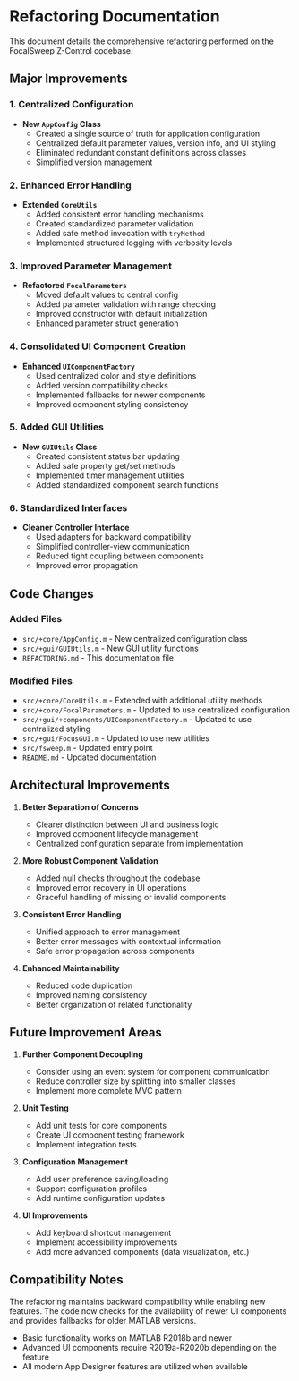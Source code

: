 # Refactoring Documentation

This document details the comprehensive refactoring performed on the FocalSweep Z-Control codebase.

## Major Improvements

### 1. Centralized Configuration

- **New `AppConfig` Class**
  - Created a single source of truth for application configuration
  - Centralized default parameter values, version info, and UI styling
  - Eliminated redundant constant definitions across classes
  - Simplified version management

### 2. Enhanced Error Handling

- **Extended `CoreUtils`**
  - Added consistent error handling mechanisms
  - Created standardized parameter validation
  - Added safe method invocation with `tryMethod`
  - Implemented structured logging with verbosity levels

### 3. Improved Parameter Management

- **Refactored `FocalParameters`**
  - Moved default values to central config
  - Added parameter validation with range checking
  - Improved constructor with default initialization
  - Enhanced parameter struct generation

### 4. Consolidated UI Component Creation

- **Enhanced `UIComponentFactory`**
  - Used centralized color and style definitions
  - Added version compatibility checks
  - Implemented fallbacks for newer components
  - Improved component styling consistency

### 5. Added GUI Utilities

- **New `GUIUtils` Class**
  - Created consistent status bar updating
  - Added safe property get/set methods
  - Implemented timer management utilities
  - Added standardized component search functions

### 6. Standardized Interfaces

- **Cleaner Controller Interface**
  - Used adapters for backward compatibility
  - Simplified controller-view communication
  - Reduced tight coupling between components
  - Improved error propagation

## Code Changes

### Added Files
- `src/+core/AppConfig.m` - New centralized configuration class
- `src/+gui/GUIUtils.m` - New GUI utility functions
- `REFACTORING.md` - This documentation file

### Modified Files
- `src/+core/CoreUtils.m` - Extended with additional utility methods
- `src/+core/FocalParameters.m` - Updated to use centralized configuration
- `src/+gui/+components/UIComponentFactory.m` - Updated to use centralized styling
- `src/+gui/FocusGUI.m` - Updated to use new utilities
- `src/fsweep.m` - Updated entry point
- `README.md` - Updated documentation

## Architectural Improvements

1. **Better Separation of Concerns**
   - Clearer distinction between UI and business logic
   - Improved component lifecycle management
   - Centralized configuration separate from implementation

2. **More Robust Component Validation**
   - Added null checks throughout the codebase
   - Improved error recovery in UI operations
   - Graceful handling of missing or invalid components

3. **Consistent Error Handling**
   - Unified approach to error management
   - Better error messages with contextual information
   - Safe error propagation across components

4. **Enhanced Maintainability**
   - Reduced code duplication
   - Improved naming consistency
   - Better organization of related functionality

## Future Improvement Areas

1. **Further Component Decoupling**
   - Consider using an event system for component communication
   - Reduce controller size by splitting into smaller classes
   - Implement more complete MVC pattern

2. **Unit Testing**
   - Add unit tests for core components
   - Create UI component testing framework
   - Implement integration tests

3. **Configuration Management**
   - Add user preference saving/loading
   - Support configuration profiles
   - Add runtime configuration updates

4. **UI Improvements**
   - Add keyboard shortcut management
   - Implement accessibility improvements
   - Add more advanced components (data visualization, etc.)

## Compatibility Notes

The refactoring maintains backward compatibility while enabling new features. The code now checks for the availability of newer UI components and provides fallbacks for older MATLAB versions.

- Basic functionality works on MATLAB R2018b and newer
- Advanced UI components require R2019a-R2020b depending on the feature
- All modern App Designer features are utilized when available 